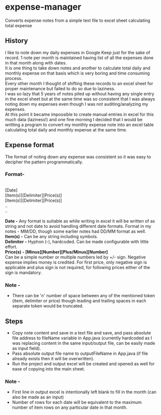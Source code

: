 # expense-manager
Converts expense notes from a simple text file to excel sheet calculating total expense


## History
I like to note down my daily expenses in Google Keep just for the sake of record. 1 note per month is maintained having list of all the expenses done in that month along with dates.
<br>It is one thing to take down notes and another to calculate total daily and monthly expense on that basis which is very boring and time consuming process.
<br>Every other month I thought of shifting these records to an excel sheet for proper maintenance but failed to do so due to laziness.
<br>I was so lazy that 5 years of notes piled up without having any single entry in the excel sheet but at the same time was so consistent that I was always noting down my expenses even though I was not auditing/analyzing my expenses.
<br>At this point it became impossible to create manual entries in excel for this much data (laziness!) and one fine morning I decided that I would be writting a program to convert my monthly expense note into an excel table calculating total daily and monthly expense at the same time.

## Expense format
The format of noting down any expense was consistent so it was easy to decipher the pattern programmatically.
### Format-

<br>[Date]
<br>[Item(s)][Delimiter][Price(s)]
<br>[Item(s)][Delimiter][Price(s)]
<br>..
<br>..
<br>
<br><b>Date -</b> Any format is suitable as while writing in excel it will be written of as string and not date to avoid handling different date formats. Format in my notes - MM/DD, though some earlier notes had DD/MM format as well.
<br><b>Item(s) -</b> Can be any string including symbols.
<br><b>Delimiter -</b> Hyphon (-), hardcoded. Can be made configurable with little effort.
<br><b>Price(s) - [Minus][Number][Plus/Minus][Number]</b>
<br>Can be a simple number or multiple numbers led by +/- sign. Negative expense implies money is credited. For first price, only negative sign is applicable and plus sign is not required, for following prices either of the sign is mandatory.

### Note -
* There can be 'n' number of space between any of the mentioned token (item, delimiter or price) though leading and trailing spaces in each separate token would be truncated.

## Steps
* Copy note content and save in a text file and save, and pass absolute file address to fileName variable in App.java (currently hardcoded as I was replacing content in the same input/output file, can be easily made as input field).
* Pass absolute output file name to outputFileName in App.java (if file already exists then it will be overwritten).
* Run the project and output excel will be created and opened as well for ease of copying into the main sheet.

### Note -
* First line in output excel is intentionally left blank to fill in the month (can also be made as an input)
* Number of rows for each date will be equivalent to the maximum number of item rows on any particular date in that month.

